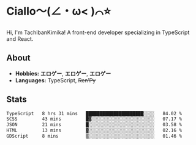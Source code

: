 # Ciallo～(∠・ω< )⌒⭐️

Hi, I'm TachibanKimika! A front-end developer specializing in TypeScript and React.

## About
- **Hobbies:** **エロゲー**, **エロゲー**, **エロゲー**
- **Languages:** TypeScript, ~~Ren’Py~~

## Stats
<!--START_SECTION:waka-->

```txt
TypeScript   8 hrs 31 mins   █████████████████████░░░░   84.02 %
SCSS         43 mins         █▓░░░░░░░░░░░░░░░░░░░░░░░   07.17 %
JSON         21 mins         █░░░░░░░░░░░░░░░░░░░░░░░░   03.58 %
HTML         13 mins         ▓░░░░░░░░░░░░░░░░░░░░░░░░   02.16 %
GDScript     8 mins          ▒░░░░░░░░░░░░░░░░░░░░░░░░   01.46 %
```

<!--END_SECTION:waka-->

<!-- ![Metrics](https://metrics.lecoq.io/TachibanaKimika?template=classic&base.activity=0&base.community=0&base.repositories=0&languages=1&isocalendar=1&isocalendar.duration=half-year&languages.limit=8&languages.sections=most-used&languages.colors=github&languages.threshold=0%25&languages.indepth=false&languages.recent.load=300&languages.recent.days=14&config.timezone=Asia%2FShanghai)
 -->
